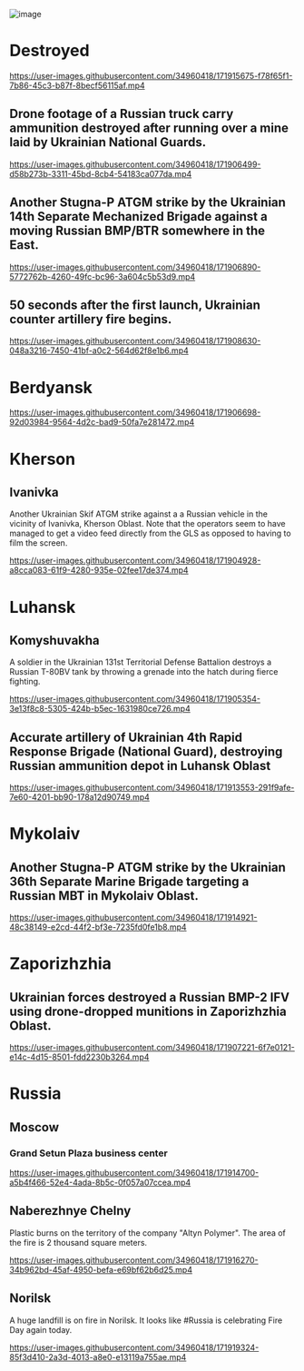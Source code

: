 ![image](https://user-images.githubusercontent.com/34960418/171917235-a5453b93-f927-4d45-94d8-85eea751cd55.png)


# Destroyed

https://user-images.githubusercontent.com/34960418/171915675-f78f65f1-7b86-45c3-b87f-8becf56115af.mp4


## Drone footage of a Russian truck carry ammunition destroyed after running over a mine laid by Ukrainian National Guards.

https://user-images.githubusercontent.com/34960418/171906499-d58b273b-3311-45bd-8cb4-54183ca077da.mp4


## Another Stugna-P ATGM strike by the Ukrainian 14th Separate Mechanized Brigade against a moving Russian BMP/BTR somewhere in the East.

https://user-images.githubusercontent.com/34960418/171906890-5772762b-4260-49fc-bc96-3a604c5b53d9.mp4


## 50 seconds after the first launch, Ukrainian counter artillery fire begins.

https://user-images.githubusercontent.com/34960418/171908630-048a3216-7450-41bf-a0c2-564d62f8e1b6.mp4


# Berdyansk

https://user-images.githubusercontent.com/34960418/171906698-92d03984-9564-4d2c-bad9-50fa7e281472.mp4


# Kherson

## Ivanivka

Another Ukrainian Skif ATGM strike against a a Russian vehicle in the vicinity of Ivanivka, Kherson Oblast. Note that the operators seem to have managed to get a video feed directly from the GLS as opposed to having to film the screen.

https://user-images.githubusercontent.com/34960418/171904928-a8cca083-61f9-4280-935e-02fee17de374.mp4


# Luhansk 

## Komyshuvakha

A soldier in the Ukrainian 131st Territorial Defense Battalion destroys a Russian T-80BV tank by throwing a grenade into the hatch during fierce fighting.

https://user-images.githubusercontent.com/34960418/171905354-3e13f8c8-5305-424b-b5ec-1631980ce726.mp4


## Accurate artillery of Ukrainian 4th Rapid Response Brigade (National Guard), destroying Russian ammunition depot in Luhansk Oblast

https://user-images.githubusercontent.com/34960418/171913553-291f9afe-7e60-4201-bb90-178a12d90749.mp4


# Mykolaiv

## Another Stugna-P ATGM strike by the Ukrainian 36th Separate Marine Brigade targeting a Russian MBT in Mykolaiv Oblast.

https://user-images.githubusercontent.com/34960418/171914921-48c38149-e2cd-44f2-bf3e-7235fd0fe1b8.mp4



# Zaporizhzhia

## Ukrainian forces destroyed a Russian BMP-2 IFV using drone-dropped munitions in Zaporizhzhia Oblast.

https://user-images.githubusercontent.com/34960418/171907221-6f7e0121-e14c-4d15-8501-fdd2230b3264.mp4

# Russia

## Moscow

### Grand Setun Plaza business center

https://user-images.githubusercontent.com/34960418/171914700-a5b4f466-52e4-4ada-8b5c-0f057a07ccea.mp4


## Naberezhnye Chelny

Plastic burns on the territory of the company "Altyn Polymer". The area of the fire is 2 thousand square meters.

https://user-images.githubusercontent.com/34960418/171916270-34b962bd-45af-4950-befa-e69bf62b6d25.mp4


## Norilsk

A huge landfill is on fire in Norilsk. It looks like #Russia is celebrating Fire Day again today.

https://user-images.githubusercontent.com/34960418/171919324-85f3d410-2a3d-4013-a8e0-e13119a755ae.mp4

